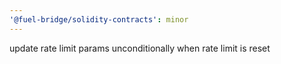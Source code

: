```yaml
---
'@fuel-bridge/solidity-contracts': minor
---
```


update rate limit params unconditionally when rate limit is reset
